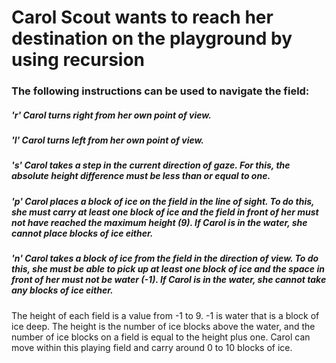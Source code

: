 # Carol Scout wants to reach her destination on the playground by using recursion
### The following instructions can be used to navigate the field:
##### 'r' Carol turns right from her own point of view.
##### 'l' Carol turns left from her own point of view.
##### 's' Carol takes a step in the current direction of gaze. For this, the absolute height difference must be less than or equal to one.
##### 'p' Carol places a block of ice on the field in the line of sight. To do this, she must carry at least one block of ice and the field in front of her must not have reached the maximum height (9). If Carol is in the water, she cannot place blocks of ice either.
##### 'n' Carol takes a block of ice from the field in the direction of view. To do this, she must be able to pick up at least one block of ice and the space in front of her must not be water (-1). If Carol is in the water, she cannot take any blocks of ice either.

The height of each field is a value from -1 to 9. -1 is water that is a block of ice deep. The height is the number of ice blocks above the water, and the number of ice blocks on a field is equal to the height plus one. Carol can move within this playing field and carry around 0 to 10 blocks of ice.
